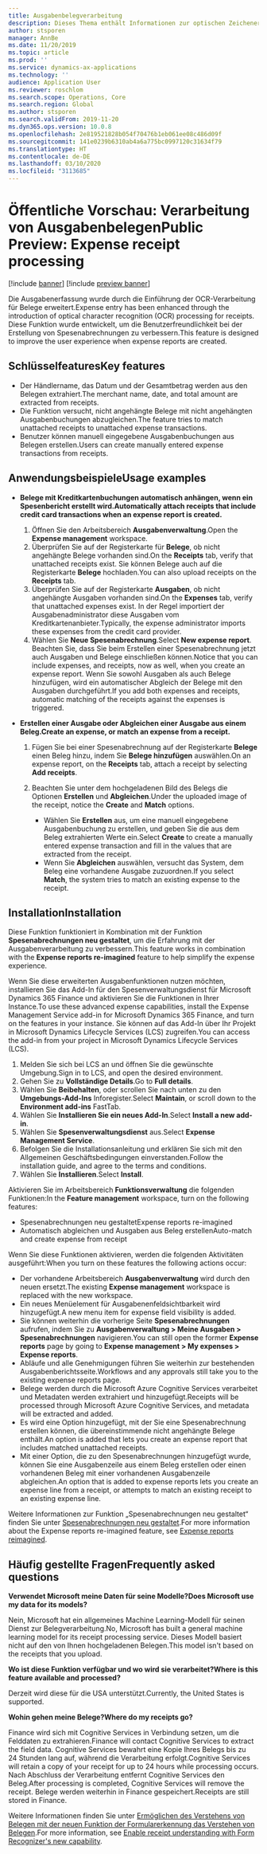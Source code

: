 ```yaml
---
title: Ausgabenbelegverarbeitung
description: Dieses Thema enthält Informationen zur optischen Zeichenerkennung (OCR) für Belege. Diese Funktion wurde entwickelt, um die Benutzerfreundlichkeit bei der Erstellung von Spesenabrechnungen in Microsoft Dynamics 365 Finance zu verbessern.
author: stsporen
manager: AnnBe
ms.date: 11/20/2019
ms.topic: article
ms.prod: ''
ms.service: dynamics-ax-applications
ms.technology: ''
audience: Application User
ms.reviewer: roschlom
ms.search.scope: Operations, Core
ms.search.region: Global
ms.author: stsporen
ms.search.validFrom: 2019-11-20
ms.dyn365.ops.version: 10.0.8
ms.openlocfilehash: 2e819521828b054f70476b1eb061ee08c486d09f
ms.sourcegitcommit: 141e0239b6310ab4a6a775bc0997120c31634f79
ms.translationtype: HT
ms.contentlocale: de-DE
ms.lasthandoff: 03/10/2020
ms.locfileid: "3113685"
---
```

# <a name="public-preview-expense-receipt-processing"></a><span data-ttu-id="07442-104">Öffentliche Vorschau: Verarbeitung von Ausgabenbelegen</span><span class="sxs-lookup"><span data-stu-id="07442-104">Public Preview: Expense receipt processing</span></span>

[!include [banner](../includes/banner.md)]
[!include [preview banner](../includes/preview-banner.md)]


<span data-ttu-id="07442-105">Die Ausgabenerfassung wurde durch die Einführung der OCR-Verarbeitung für Belege erweitert.</span><span class="sxs-lookup"><span data-stu-id="07442-105">Expense entry has been enhanced through the introduction of optical character recognition (OCR) processing for receipts.</span></span> <span data-ttu-id="07442-106">Diese Funktion wurde entwickelt, um die Benutzerfreundlichkeit bei der Erstellung von Spesenabrechnungen zu verbessern.</span><span class="sxs-lookup"><span data-stu-id="07442-106">This feature is designed to improve the user experience when expense reports are created.</span></span>

## <a name="key-features"></a><span data-ttu-id="07442-107">Schlüsselfeatures</span><span class="sxs-lookup"><span data-stu-id="07442-107">Key features</span></span>

- <span data-ttu-id="07442-108">Der Händlername, das Datum und der Gesamtbetrag werden aus den Belegen extrahiert.</span><span class="sxs-lookup"><span data-stu-id="07442-108">The merchant name, date, and total amount are extracted from receipts.</span></span>
- <span data-ttu-id="07442-109">Die Funktion versucht, nicht angehängte Belege mit nicht angehängten Ausgabenbuchungen abzugleichen.</span><span class="sxs-lookup"><span data-stu-id="07442-109">The feature tries to match unattached receipts to unattached expense transactions.</span></span>
- <span data-ttu-id="07442-110">Benutzer können manuell eingegebene Ausgabenbuchungen aus Belegen erstellen.</span><span class="sxs-lookup"><span data-stu-id="07442-110">Users can create manually entered expense transactions from receipts.</span></span>

## <a name="usage-examples"></a><span data-ttu-id="07442-111">Anwendungsbeispiele</span><span class="sxs-lookup"><span data-stu-id="07442-111">Usage examples</span></span>

- <span data-ttu-id="07442-112">**Belege mit Kreditkartenbuchungen automatisch anhängen, wenn ein Spesenbericht erstellt wird.**</span><span class="sxs-lookup"><span data-stu-id="07442-112">**Automatically attach receipts that include credit card transactions when an expense report is created.**</span></span>

    1. <span data-ttu-id="07442-113">Öffnen Sie den Arbeitsbereich **Ausgabenverwaltung**.</span><span class="sxs-lookup"><span data-stu-id="07442-113">Open the **Expense management** workspace.</span></span>
    2. <span data-ttu-id="07442-114">Überprüfen Sie auf der Registerkarte für **Belege**, ob nicht angehängte Belege vorhanden sind.</span><span class="sxs-lookup"><span data-stu-id="07442-114">On the **Receipts** tab, verify that unattached receipts exist.</span></span> <span data-ttu-id="07442-115">Sie können Belege auch auf die Registerkarte **Belege** hochladen.</span><span class="sxs-lookup"><span data-stu-id="07442-115">You can also upload receipts on the **Receipts** tab.</span></span>
    3. <span data-ttu-id="07442-116">Überprüfen Sie auf der Registerkarte **Ausgaben**, ob nicht angehängte Ausgaben vorhanden sind.</span><span class="sxs-lookup"><span data-stu-id="07442-116">On the **Expenses** tab, verify that unattached expenses exist.</span></span> <span data-ttu-id="07442-117">In der Regel importiert der Ausgabenadministrator diese Ausgaben vom Kreditkartenanbieter.</span><span class="sxs-lookup"><span data-stu-id="07442-117">Typically, the expense administrator imports these expenses from the credit card provider.</span></span>
    4. <span data-ttu-id="07442-118">Wählen Sie **Neue Spesenabrechnung**.</span><span class="sxs-lookup"><span data-stu-id="07442-118">Select **New expense report**.</span></span> <span data-ttu-id="07442-119">Beachten Sie, dass Sie beim Erstellen einer Spesenabrechnung jetzt auch Ausgaben und Belege einschließen können.</span><span class="sxs-lookup"><span data-stu-id="07442-119">Notice that you can include expenses, and receipts, now as well, when you create an expense report.</span></span> <span data-ttu-id="07442-120">Wenn Sie sowohl Ausgaben als auch Belege hinzufügen, wird ein automatischer Abgleich der Belege mit den Ausgaben durchgeführt.</span><span class="sxs-lookup"><span data-stu-id="07442-120">If you add both expenses and receipts, automatic matching of the receipts against the expenses is triggered.</span></span>

- <span data-ttu-id="07442-121">**Erstellen einer Ausgabe oder Abgleichen einer Ausgabe aus einem Beleg.**</span><span class="sxs-lookup"><span data-stu-id="07442-121">**Create an expense, or match an expense from a receipt.**</span></span>

    1. <span data-ttu-id="07442-122">Fügen Sie bei einer Spesenabrechnung auf der Registerkarte **Belege** einen Beleg hinzu, indem Sie **Belege hinzufügen** auswählen.</span><span class="sxs-lookup"><span data-stu-id="07442-122">On an expense report, on the **Receipts** tab, attach a receipt by selecting **Add receipts**.</span></span>
    2. <span data-ttu-id="07442-123">Beachten Sie unter dem hochgeladenen Bild des Belegs die Optionen **Erstellen** und **Abgleichen**.</span><span class="sxs-lookup"><span data-stu-id="07442-123">Under the uploaded image of the receipt, notice the **Create** and **Match** options.</span></span>

        - <span data-ttu-id="07442-124">Wählen Sie **Erstellen** aus, um eine manuell eingegebene Ausgabenbuchung zu erstellen, und geben Sie die aus dem Beleg extrahierten Werte ein.</span><span class="sxs-lookup"><span data-stu-id="07442-124">Select **Create** to create a manually entered expense transaction and fill in the values that are extracted from the receipt.</span></span>
        - <span data-ttu-id="07442-125">Wenn Sie **Abgleichen** auswählen, versucht das System, dem Beleg eine vorhandene Ausgabe zuzuordnen.</span><span class="sxs-lookup"><span data-stu-id="07442-125">If you select **Match**, the system tries to match an existing expense to the receipt.</span></span>

## <a name="installation"></a><span data-ttu-id="07442-126">Installation</span><span class="sxs-lookup"><span data-stu-id="07442-126">Installation</span></span>

<span data-ttu-id="07442-127">Diese Funktion funktioniert in Kombination mit der Funktion **Spesenabrechnungen neu gestaltet**, um die Erfahrung mit der Ausgabenverarbeitung zu verbessern.</span><span class="sxs-lookup"><span data-stu-id="07442-127">This feature works in combination with the **Expense reports re-imagined** feature to help simplify the expense experience.</span></span>

<span data-ttu-id="07442-128">Wenn Sie diese erweiterten Ausgabenfunktionen nutzen möchten, installieren Sie das Add-In für den Spesenverwaltungsdienst für Microsoft Dynamics 365 Finance und aktivieren Sie die Funktionen in Ihrer Instance.</span><span class="sxs-lookup"><span data-stu-id="07442-128">To use these advanced expense capabilities, install the Expense Management Service add-in for Microsoft Dynamics 365 Finance, and turn on the features in your instance.</span></span> <span data-ttu-id="07442-129">Sie können auf das Add-In über Ihr Projekt in Microsoft Dynamics Lifecycle Services (LCS) zugreifen.</span><span class="sxs-lookup"><span data-stu-id="07442-129">You can access the add-in from your project in Microsoft Dynamics Lifecycle Services (LCS).</span></span>

1. <span data-ttu-id="07442-130">Melden Sie sich bei LCS an und öffnen Sie die gewünschte Umgebung.</span><span class="sxs-lookup"><span data-stu-id="07442-130">Sign in to LCS, and open the desired environment.</span></span>
2. <span data-ttu-id="07442-131">Gehen Sie zu **Vollständige Details**.</span><span class="sxs-lookup"><span data-stu-id="07442-131">Go to **Full details**.</span></span>
3. <span data-ttu-id="07442-132">Wählen Sie **Beibehalten**, oder scrollen Sie nach unten zu den **Umgebungs-Add-Ins** Inforegister.</span><span class="sxs-lookup"><span data-stu-id="07442-132">Select **Maintain**, or scroll down to the **Environment add-ins** FastTab.</span></span>
4. <span data-ttu-id="07442-133">Wählen Sie **Installieren Sie ein neues Add-In**.</span><span class="sxs-lookup"><span data-stu-id="07442-133">Select **Install a new add-in**.</span></span>
5. <span data-ttu-id="07442-134">Wählen Sie **Spesenverwaltungsdienst** aus.</span><span class="sxs-lookup"><span data-stu-id="07442-134">Select **Expense Management Service**.</span></span>
6. <span data-ttu-id="07442-135">Befolgen Sie die Installationsanleitung und erklären Sie sich mit den Allgemeinen Geschäftsbedingungen einverstanden.</span><span class="sxs-lookup"><span data-stu-id="07442-135">Follow the installation guide, and agree to the terms and conditions.</span></span>
7. <span data-ttu-id="07442-136">Wählen Sie **Installieren**.</span><span class="sxs-lookup"><span data-stu-id="07442-136">Select **Install**.</span></span>

<span data-ttu-id="07442-137">Aktivieren Sie im Arbeitsbereich **Funktionsverwaltung** die folgenden Funktionen:</span><span class="sxs-lookup"><span data-stu-id="07442-137">In the **Feature management** workspace, turn on the following features:</span></span>

- <span data-ttu-id="07442-138">Spesenabrechnungen neu gestaltet</span><span class="sxs-lookup"><span data-stu-id="07442-138">Expense reports re-imagined</span></span>
- <span data-ttu-id="07442-139">Automatisch abgleichen und Ausgaben aus Beleg erstellen</span><span class="sxs-lookup"><span data-stu-id="07442-139">Auto-match and create expense from receipt</span></span>

<span data-ttu-id="07442-140">Wenn Sie diese Funktionen aktivieren, werden die folgenden Aktivitäten ausgeführt:</span><span class="sxs-lookup"><span data-stu-id="07442-140">When you turn on these features the following actions occur:</span></span>

- <span data-ttu-id="07442-141">Der vorhandene Arbeitsbereich **Ausgabenverwaltung** wird durch den neuen ersetzt.</span><span class="sxs-lookup"><span data-stu-id="07442-141">The existing **Expense management** workspace is replaced with the new workspace.</span></span>
- <span data-ttu-id="07442-142">Ein neues Menüelement für Ausgabenenfeldsichtbarkeit wird hinzugefügt.</span><span class="sxs-lookup"><span data-stu-id="07442-142">A new menu item for expense field visibility is added.</span></span>
- <span data-ttu-id="07442-143">Sie können weiterhin die vorherige Seite **Spesenabrechnungen** aufrufen, indem Sie zu **Ausgabenverwaltung > Meine Ausgaben > Spesenabrechnungen** navigieren.</span><span class="sxs-lookup"><span data-stu-id="07442-143">You can still open the former **Expense reports** page by going to **Expense management > My expenses > Expense reports**.</span></span>
- <span data-ttu-id="07442-144">Abläufe und alle Genehmigungen führen Sie weiterhin zur bestehenden Ausgabenberichtsseite.</span><span class="sxs-lookup"><span data-stu-id="07442-144">Workflows and any approvals still take you to the existing expense reports page.</span></span>
- <span data-ttu-id="07442-145">Belege werden durch die Microsoft Azure Cognitive Services verarbeitet und Metadaten werden extrahiert und hinzugefügt.</span><span class="sxs-lookup"><span data-stu-id="07442-145">Receipts will be processed through Microsoft Azure Cognitive Services, and metadata will be extracted and added.</span></span>
- <span data-ttu-id="07442-146">Es wird eine Option hinzugefügt, mit der Sie eine Spesenabrechnung erstellen können, die übereinstimmende nicht angehängte Belege enthält.</span><span class="sxs-lookup"><span data-stu-id="07442-146">An option is added that lets you create an expense report that includes matched unattached receipts.</span></span>
- <span data-ttu-id="07442-147">Mit einer Option, die zu den Spesenabrechnungen hinzugefügt wurde, können Sie eine Ausgabenzeile aus einem Beleg erstellen oder einen vorhandenen Beleg mit einer vorhandenen Ausgabenzeile abgleichen.</span><span class="sxs-lookup"><span data-stu-id="07442-147">An option that is added to expense reports lets you create an expense line from a receipt, or attempts to match an existing receipt to an existing expense line.</span></span>

<span data-ttu-id="07442-148">Weitere Informationen zur Funktion „Spesenabrechnungen neu gestaltet“ finden Sie unter [Spesenabrechnungen neu gestaltet](ExpenseWorkspaceNew.md).</span><span class="sxs-lookup"><span data-stu-id="07442-148">For more information about the Expense reports re-imagined feature, see [Expense reports reimagined](ExpenseWorkspaceNew.md).</span></span>

## <a name="frequently-asked-questions"></a><span data-ttu-id="07442-149">Häufig gestellte Fragen</span><span class="sxs-lookup"><span data-stu-id="07442-149">Frequently asked questions</span></span>

<span data-ttu-id="07442-150">**Verwendet Microsoft meine Daten für seine Modelle?**</span><span class="sxs-lookup"><span data-stu-id="07442-150">**Does Microsoft use my data for its models?**</span></span>

<span data-ttu-id="07442-151">Nein, Microsoft hat ein allgemeines Machine Learning-Modell für seinen Dienst zur Belegverarbeitung.</span><span class="sxs-lookup"><span data-stu-id="07442-151">No, Microsoft has built a general machine learning model for its receipt processing service.</span></span> <span data-ttu-id="07442-152">Dieses Modell basiert nicht auf den von Ihnen hochgeladenen Belegen.</span><span class="sxs-lookup"><span data-stu-id="07442-152">This model isn't based on the receipts that you upload.</span></span>

<span data-ttu-id="07442-153">**Wo ist diese Funktion verfügbar und wo wird sie verarbeitet?**</span><span class="sxs-lookup"><span data-stu-id="07442-153">**Where is this feature available and processed?**</span></span>

<span data-ttu-id="07442-154">Derzeit wird diese für die USA unterstützt.</span><span class="sxs-lookup"><span data-stu-id="07442-154">Currently, the United States is supported.</span></span>

<span data-ttu-id="07442-155">**Wohin gehen meine Belege?**</span><span class="sxs-lookup"><span data-stu-id="07442-155">**Where do my receipts go?**</span></span>

<span data-ttu-id="07442-156">Finance wird sich mit Cognitive Services in Verbindung setzen, um die Felddaten zu extrahieren.</span><span class="sxs-lookup"><span data-stu-id="07442-156">Finance will contact Cognitive Services to extract the field data.</span></span> <span data-ttu-id="07442-157">Cognitive Services bewahrt eine Kopie Ihres Belegs bis zu 24 Stunden lang auf, während die Verarbeitung erfolgt.</span><span class="sxs-lookup"><span data-stu-id="07442-157">Cognitive Services will retain a copy of your receipt for up to 24 hours while processing occurs.</span></span> <span data-ttu-id="07442-158">Nach Abschluss der Verarbeitung entfernt Cognitive Services den Beleg.</span><span class="sxs-lookup"><span data-stu-id="07442-158">After processing is completed, Cognitive Services will remove the receipt.</span></span> <span data-ttu-id="07442-159">Belege werden weiterhin in Finance gespeichert.</span><span class="sxs-lookup"><span data-stu-id="07442-159">Receipts are still stored in Finance.</span></span>

<span data-ttu-id="07442-160">Weitere Informationen finden Sie unter [Ermöglichen des Verstehens von Belegen mit der neuen Funktion der Formularerkennung das Verstehen von Belegen](https://azure.microsoft.com/blog/enable-receipt-understanding-with-form-recognizer-s-new-capability/).</span><span class="sxs-lookup"><span data-stu-id="07442-160">For more information, see [Enable receipt understanding with Form Recognizer's new capability](https://azure.microsoft.com/blog/enable-receipt-understanding-with-form-recognizer-s-new-capability/).</span></span>
